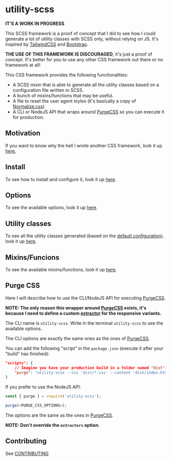 # utility-scss

**IT'S A WORK IN PROGRESS**

This SCSS framework is a proof of concept that I did to see how I could generate a lot of utility classes with SCSS only,
without relying on JS. It's inspired by [TailwindCSS](https://tailwindcss.com/) and [Bootstrap](https://getbootstrap.com/).

**THE USE OF THIS FRAMEWORK IS DISCOURAGED**, it's just a proof of concept. It's better for you to use 
any other CSS framework out there or no framework at all!

This CSS framework provides the following functionalities:

* A SCSS mixin that is able to generate all the utility classes based on a configuration file written in SCSS.
* A bunch of mixins/functions that may be useful.
* A file to reset the user agent styles (it's basically a copy of [Normalize.css](https://necolas.github.io/normalize.css/)).
* A CLI or NodeJS API that wraps around [PurgeCSS](https://purgecss.com/) so you can execute it for production.

## Motivation

If you want to know why the hell I wrote another CSS framework, look it up [here](./doc/MOTIVATION.md),

## Install

To see how to install and configure it, look it up [here](./doc/INSTALL.md).

## Options

To see the available options, look it up [here](./doc/OPTIONS.md).

## Utility classes

To see all the utility classes generated (based on the [default configuration](./_default.scss)), 
look it up [here](./doc/UTILITY_CLASSES.md).

## Mixins/Funcions

To see the available mixins/functions, look it up [here](./doc/MIXINS.md).

## Purge CSS

Here I will describe how to use the CLI/NodeJS API for executing [PurgeCSS](https://purgecss.com/).

**NOTE: The only reason this wrapper around [PurgeCSS](https://purgecss.com/) exists, it's because
I need to define a custom [extractor](https://purgecss.com/configuration.html) for the responsive variants.**

The CLI name is `utility-scss`. Write in the terminal `utility-scss` to see the available options.

The CLI options are exactly the same ones as the ones of [PurgeCSS](https://purgecss.com/CLI.html).

You can add the following "script" in the `package.json` (execute it after your "build" has finished):

```json
"scripts": {
    // Imagine you have your production build in a folder named "dist"
    "purge": "utility-scss --css 'dist/*.css' --content 'dist/index.html, dist/*.js'"
}
```

If you prefer to use the NodeJS API:

```javascript
const { purge } = require('utility-scss');

purge(<PURGE_CSS_OPTIONS>);
```

The options are the same as the ones in [PurgeCSS](https://purgecss.com/configuration.html#options).

**NOTE: Don't override the `extractors` option.**

## Contributing

See [CONTRIBUTING](CONTRIBUTING.md)
